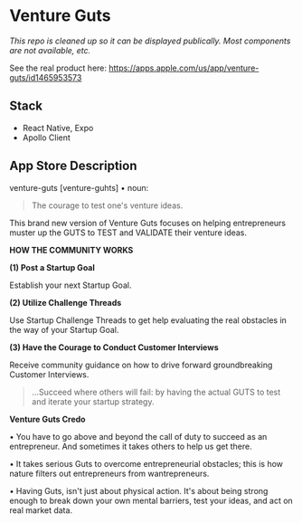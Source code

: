 # Venture Guts

_This repo is cleaned up so it can be displayed publically. Most components are not available, etc._

See the real product here: https://apps.apple.com/us/app/venture-guts/id1465953573

## Stack

- React Native, Expo
- Apollo Client

## App Store Description

venture-guts [venture-guhts] • noun:

> The courage to test one's venture ideas.

This brand new version of Venture Guts focuses on helping entrepreneurs muster up the GUTS to TEST and VALIDATE their venture ideas.

**HOW THE COMMUNITY WORKS**

**(1) Post a Startup Goal**

Establish your next Startup Goal.

**(2) Utilize Challenge Threads**

Use Startup Challenge Threads to get help evaluating the real obstacles in the way of your Startup Goal.

**(3) Have the Courage to Conduct Customer Interviews**

Receive community guidance on how to drive forward groundbreaking Customer Interviews.

> ...Succeed where others will fail: by having the actual GUTS to test and iterate your startup strategy.

**Venture Guts Credo**

• You have to go above and beyond the call of duty to succeed as an entrepreneur. And sometimes it takes others to help us get there.

• It takes serious Guts to overcome entrepreneurial obstacles; this is how nature filters out entrepreneurs from wantrepreneurs.

• Having Guts, isn't just about physical action. It's about being strong enough to break down your own mental barriers, test your ideas, and act on real market data.
